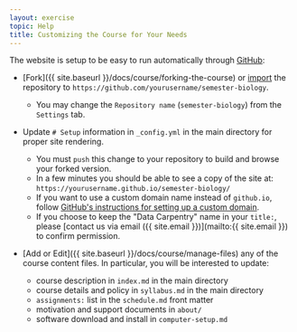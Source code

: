 ```yaml
---
layout: exercise
topic: Help
title: Customizing the Course for Your Needs
---
```


The website is setup to be easy to run automatically through [GitHub](http://github.com):

- [Fork]({{ site.baseurl }}/docs/course/forking-the-course) 
   or [import](https://import.github.com/) the repository to 
   `https://github.com/yourusername/semester-biology`.
   - You may change the `Repository name` (`semester-biology`) from the 
     `Settings` tab.
   
- Update `# Setup` information in `_config.yml` in the main directory for proper
  site rendering.
  - You must `push` this change to your repository to build and browse your 
    forked version.
  - In a few minutes you should be able to see a copy of the site at:
    `https://yourusername.github.io/semester-biology/`
  - If you want to use a custom domain name instead of `github.io`, follow
    [GitHub's instructions for setting up a custom domain](https://help.github.com/articles/using-a-custom-domain-with-github-pages/).
  - If you choose to keep the "Data Carpentry" name in your `title:`, please
    [contact us via email ({{ site.email }})](mailto:{{ site.email }}) 
    to confirm permission.

- [Add or Edit]({{ site.baseurl }}/docs/course/manage-files) any of the course content files. In particular, you will be interested to update:
  - course description in `index.md` in the main directory
  - course details and policy in `syllabus.md` in the main directory
  - `assignments:` list in the `schedule.md` front matter
  - motivation and support documents in `about/`
  - software download and install in `computer-setup.md`
